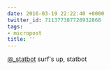```yaml
---
date: 2016-03-19 22:22:40 +0000
twitter_id: 711377387728932868
tags:
- micropost
title: ''
---
```


[@_statbot](https://twitter.com/_statbot) surf's up, statbot
